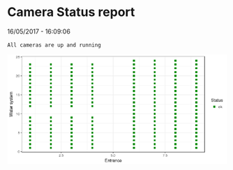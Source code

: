 Camera Status report
================
16/05/2017 - 16:09:06

    All cameras are up and running

![](camreport_files/figure-markdown_github/unnamed-chunk-2-1.png)
